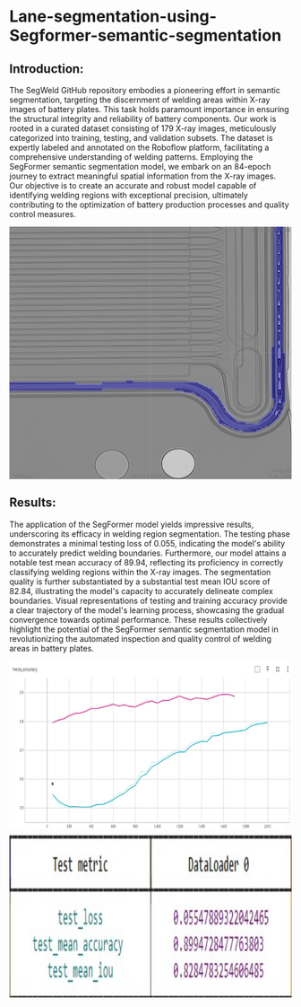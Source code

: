 # Lane-segmentation-using-Segformer-semantic-segmentation

## Introduction:
The SegWeld GitHub repository embodies a pioneering effort in semantic segmentation, targeting the discernment of welding areas within X-ray images of battery plates. This task holds paramount importance in ensuring the structural integrity and reliability of battery components. Our work is rooted in a curated dataset consisting of 179 X-ray images, meticulously categorized into training, testing, and validation subsets. The dataset is expertly labeled and annotated on the Roboflow platform, facilitating a comprehensive understanding of welding patterns. Employing the SegFormer semantic segmentation model, we embark on an 84-epoch journey to extract meaningful spatial information from the X-ray images. Our objective is to create an accurate and robust model capable of identifying welding regions with exceptional precision, ultimately contributing to the optimization of battery production processes and quality control measures.
<p align="center">
  <img src="/Results/overlay_img1.png" align="center" width="800" height="450"> 
</p>

## Results:
The application of the SegFormer model yields impressive results, underscoring its efficacy in welding region segmentation. The testing phase demonstrates a minimal testing loss of 0.055, indicating the model's ability to accurately predict welding boundaries. Furthermore, our model attains a notable test mean accuracy of 89.94, reflecting its proficiency in correctly classifying welding regions within the X-ray images. The segmentation quality is further substantiated by a substantial test mean IOU score of 82.84, illustrating the model's capacity to accurately delineate complex boundaries. Visual representations of testing and training accuracy provide a clear trajectory of the model's learning process, showcasing the gradual convergence towards optimal performance. These results collectively highlight the potential of the SegFormer semantic segmentation model in revolutionizing the automated inspection and quality control of welding areas in battery plates.
<p>
  <img src="accuracy.jpg" align="center" width="600" height="300"> <img src="testing.jpg" align="center" width="600" height="300"> 
</p>


